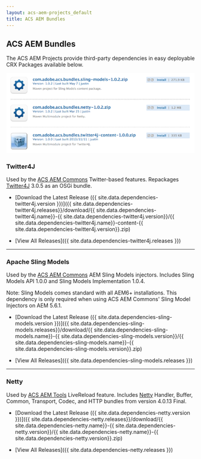 ```yaml
---
layout: acs-aem-projects_default
title: ACS AEM Bundles
---
```


## ACS AEM Bundles

The ACS AEM Projects provide third-party dependencies in easy deployable CRX Packages available below.

<img src="/assets/acs-aem-projects/images/acs-aem-bundles.png" class="framed" alt="ACS AEM Bundles"/>

### Twitter4J

Used by the [ACS AEM Commons](/acs-aem-commons) Twitter-based features. Repackages [Twitter4J](http://twitter4j.org/en/index.html) 3.0.5 as an OSGi bundle.

* [Download the Latest Release ({{ site.data.dependencies-twitter4j.version }})]({{ site.data.dependencies-twitter4j.releases}}/download/{{ site.data.dependencies-twitter4j.name}}-{{ site.data.dependencies-twitter4j.version}}/{{ site.data.dependencies-twitter4j.name}}-content-{{ site.data.dependencies-twitter4j.version}}.zip)

* [View All Releases]({{ site.data.dependencies-twitter4j.releases }})

<hr/>	

### Apache Sling Models

Used by the [ACS AEM Commons](/acs-aem-commons) AEM Sling Models injectors. Includes Sling Models API 1.0.0 and Sling Models Implementation 1.0.4.

Note: Sling Models comes standard with all AEM6+ installations. This dependency is only required when using ACS AEM Commons' Sling Model Injectors on AEM 5.6.1.

* [Download the Latest Release ({{ site.data.dependencies-sling-models.version }})]({{ site.data.dependencies-sling-models.releases}}/download/{{ site.data.dependencies-sling-models.name}}-{{ site.data.dependencies-sling-models.version}}/{{ site.data.dependencies-sling-models.name}}-{{ site.data.dependencies-sling-models.version}}.zip)

* [View All Releases]({{ site.data.dependencies-sling-models.releases }})

<hr/>

### Netty

Used by [ACS AEM Tools](/acs-aem-tools) LiveReload feature. Includes [Netty](http://netty.io/) Handler, Buffer, Common, Transport, Codec, and HTTP bundles from version 4.0.13 Final.

* [Download the Latest Release ({{ site.data.dependencies-netty.version }})]({{ site.data.dependencies-netty.releases}}/download/{{ site.data.dependencies-netty.name}}-{{ site.data.dependencies-netty.version}}/{{ site.data.dependencies-netty.name}}-{{ site.data.dependencies-netty.version}}.zip)

* [View All Releases]({{ site.data.dependencies-netty.releases }})
